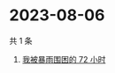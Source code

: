 # 2023-08-06

共 1 条

<!-- BEGIN ZHIHUSEARCH -->
<!-- 最后更新时间 Sun Aug 06 2023 00:13:06 GMT+0800 (China Standard Time) -->
1. [我被暴雨围困的 72 小时](https://www.zhihu.com/search?q=我被暴雨围困的%2072%20小时)
<!-- END ZHIHUSEARCH -->
